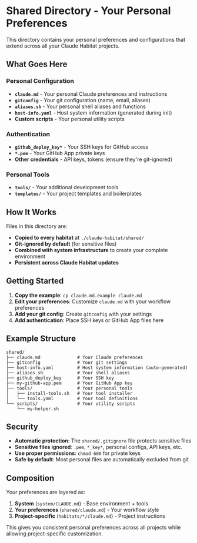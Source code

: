 # Shared Directory - Your Personal Preferences

This directory contains your personal preferences and configurations that extend across all your Claude Habitat projects.

## What Goes Here

### Personal Configuration
- **`claude.md`** - Your personal Claude preferences and instructions
- **`gitconfig`** - Your git configuration (name, email, aliases)
- **`aliases.sh`** - Your personal shell aliases and functions
- **`host-info.yaml`** - Host system information (generated during init)
- **Custom scripts** - Your personal utility scripts

### Authentication
- **`github_deploy_key*`** - Your SSH keys for GitHub access
- **`*.pem`** - Your GitHub App private keys
- **Other credentials** - API keys, tokens (ensure they're git-ignored)

### Personal Tools
- **`tools/`** - Your additional development tools
- **`templates/`** - Your project templates and boilerplates

## How It Works

Files in this directory are:
- **Copied to every habitat** at `./claude-habitat/shared/`
- **Git-ignored by default** (for sensitive files)
- **Combined with system infrastructure** to create your complete environment
- **Persistent across Claude Habitat updates**

## Getting Started

1. **Copy the example**: `cp claude.md.example claude.md`
2. **Edit your preferences**: Customize `claude.md` with your workflow preferences
3. **Add your git config**: Create `gitconfig` with your settings
4. **Add authentication**: Place SSH keys or GitHub App files here

## Example Structure

```
shared/
├── claude.md              # Your Claude preferences
├── gitconfig              # Your git settings
├── host-info.yaml         # Host system information (auto-generated)
├── aliases.sh             # Your shell aliases
├── github_deploy_key      # Your SSH key
├── my-github-app.pem      # Your GitHub App key
├── tools/                 # Your personal tools
│   ├── install-tools.sh   # Your tool installer
│   └── tools.yaml         # Your tool definitions
└── scripts/               # Your utility scripts
    └── my-helper.sh
```

## Security

- **Automatic protection**: The `shared/.gitignore` file protects sensitive files
- **Sensitive files ignored**: `.pem`, `*_key*`, personal configs, API keys, etc.
- **Use proper permissions**: `chmod 600` for private keys
- **Safe by default**: Most personal files are automatically excluded from git

## Composition

Your preferences are layered as:
1. **System** (`system/CLAUDE.md`) - Base environment + tools
2. **Your preferences** (`shared/claude.md`) - Your workflow style
3. **Project-specific** (`habitats/*/claude.md`) - Project instructions

This gives you consistent personal preferences across all projects while allowing project-specific customization.
